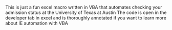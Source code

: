 This is just a fun excel macro written in VBA that automates checking your admission status at the University of Texas at Austin
The code is open in the developer tab in excel and is thoroughly annotated if you want to learn more about IE automation with 
VBA
